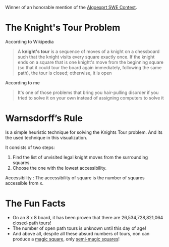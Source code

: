 Winner of an honorable mention of the [Algoexprt SWE Contest](https://www.algoexpert.io/swe-project-contests/2020-summer).

# The Knight's Tour Problem
According to Wikipedia
>A **knight's tour** is a sequence of moves of a knight on a chessboard such that the knight visits every square exactly once. If the knight ends on a square that is one knight's move from the beginning square (so that it could tour the board again immediately, following the same path), the tour is closed; otherwise, it is open

According to me
> It's one of those problems that bring you hair-pulling disorder if you tried to solve it on your own instead of assigning computers to solve it

# Warnsdorff’s Rule
Is a simple heuristic technique for solving the Knights Tour problem. And its the used technique in this visualization.

It consists of two steps:
1. Find the list of unvisited legal knight moves from the surrounding squares.
2. Choose the one with the lowest accessibility.

Accessibility
: The accessibility of square is the number of squares accessible from x.

# The Fun Facts
* On an 8 x 8 board, it has been proven that there are 26,534,728,821,064 closed-path tours!
* The number of open path tours is unknown until this day of age!
* And above all, despite all these absurd numbers of tours, non can produce a [magic square]([https://en.wikipedia.org/wiki/Magic_square](https://en.wikipedia.org/wiki/Magic_square)), only [semi-magic squares]([https://en.wikipedia.org/wiki/Magic_square#Additive-multiplicative_magic_and_semimagic_squares](https://en.wikipedia.org/wiki/Magic_square#Additive-multiplicative_magic_and_semimagic_squares))!
